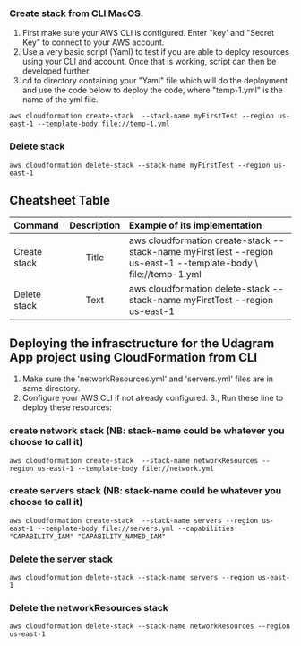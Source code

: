 
### Create stack from CLI MacOS.
1. First make sure your AWS CLI is configured. Enter "key' and "Secret Key" to connect to your AWS account.
2. Use a very basic script (Yaml) to test if you are able to deploy resources using your CLI and account. Once that is working,
script can then be developed further.
4. cd to directory containing your "Yaml" file which will do the deployment and use the code below to deploy the code, where "temp-1.yml" 
is the name of the yml file. 
```
aws cloudformation create-stack  --stack-name myFirstTest --region us-east-1 --template-body file://temp-1.yml 
```

### Delete stack 
```
aws cloudformation delete-stack --stack-name myFirstTest --region us-east-1
```

## Cheatsheet Table
| Command        | Description | Example of its implementation                                                                                      |
| :---           |    :----:   |                                                                                                             :---   |
| Create stack   | Title       | aws cloudformation create-stack  --stack-name myFirstTest --region us-east-1 --template-body  \ file://temp-1.yml  |
| Delete stack   | Text        | aws cloudformation delete-stack --stack-name myFirstTest --region us-east-1                                        |




## Deploying the infrasctructure for the Udagram App project using CloudFormation from CLI
1. Make sure the 'networkResources.yml' and 'servers.yml' files are in same directory.
2. Configure your AWS CLI if not already configured.
3., Run these line to deploy these resources:


  
  ### create network stack (NB: stack-name could be whatever you choose to call it)
```
aws cloudformation create-stack  --stack-name networkResources --region us-east-1 --template-body file://network.yml
```

 ### create servers stack (NB: stack-name could be whatever you choose to call it)
```
aws cloudformation create-stack  --stack-name servers --region us-east-1 --template-body file://servers.yml --capabilities "CAPABILITY_IAM" "CAPABILITY_NAMED_IAM" 
```


### Delete the server stack
```
aws cloudformation delete-stack --stack-name servers --region us-east-1
```
### Delete the networkResources stack
```
aws cloudformation delete-stack --stack-name networkResources --region us-east-1
```
